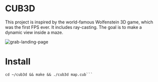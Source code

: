 # CUB3D
This project is inspired by the world-famous Wolfenstein 3D game, which
was the first FPS ever. It includes ray-casting. The goal is to
make a dynamic view inside a maze.

![grab-landing-page](https://github.com/prevetmelon/cub3d/blob/main/IMG_8606.gif)

# Install

``` git clone git@github.com:prevetmelon/cub3d.git ~/cub3d
cd ~/cub3d && make && ./cub3d map.cub```

